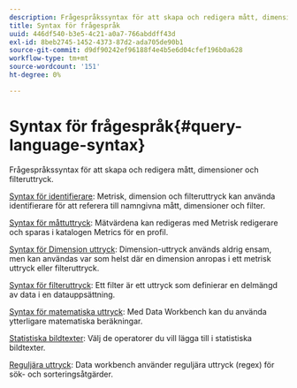 ```yaml
---
description: Frågespråkssyntax för att skapa och redigera mått, dimensioner och filteruttryck.
title: Syntax för frågespråk
uuid: 446df540-b3e5-4c21-a0a7-766abddff43d
exl-id: 8beb2745-1452-4373-87d2-ada705de90b1
source-git-commit: d9df90242ef96188f4e4b5e6d04cfef196b0a628
workflow-type: tm+mt
source-wordcount: '151'
ht-degree: 0%

---
```


# Syntax för frågespråk{#query-language-syntax}

Frågespråkssyntax för att skapa och redigera mått, dimensioner och filteruttryck.

[Syntax för identifierare](../c-qry-lang-syntx/c-syntx-id.md): Metrisk, dimension och filteruttryck kan använda identifierare för att referera till namngivna mått, dimensioner och filter.

[Syntax för måttuttryck](../c-qry-lang-syntx/c-syntx-mtrc-exp.md): Mätvärdena kan redigeras med Metrisk redigerare och sparas i katalogen Metrics för en profil.

[Syntax för Dimension uttryck](../c-qry-lang-syntx/c-syntx-dim-exp.md): Dimension-uttryck används aldrig ensam, men kan användas var som helst där en dimension anropas i ett metrisk uttryck eller filteruttryck.

[Syntax för filteruttryck](../c-qry-lang-syntx/c-syntx-fltr-exp.md): Ett filter är ett uttryck som definierar en delmängd av data i en datauppsättning.

[Syntax för matematiska uttryck](../c-qry-lang-syntx/c-math-expressions.md): Med Data Workbench kan du använda ytterligare matematiska beräkningar.

[Statistiska bildtexter](../c-qry-lang-syntx/c-statistical-callouts.md): Välj de operatorer du vill lägga till i statistiska bildtexter.

[Reguljära uttryck](../c-qry-lang-syntx/c-search-regex.md): Data workbench använder reguljära uttryck (regex) för sök- och sorteringsåtgärder.
